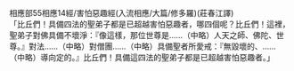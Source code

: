 相應部55相應14經/害怕惡趣經(入流相應/大篇/修多羅)(莊春江譯)  
「比丘們！具備四法的聖弟子都是已超越害怕惡趣者，哪四個呢？比丘們！這裡，聖弟子對佛具備不壞淨：『像這樣，那位世尊是……（中略）人天之師、佛陀、世尊。』對法……（中略）對僧團……（中略）具備聖者所愛戒：『無毀壞的、……（中略）導向定的。』比丘們！具備這四法的聖弟子都是已超越害怕惡趣者。」  
  
  
